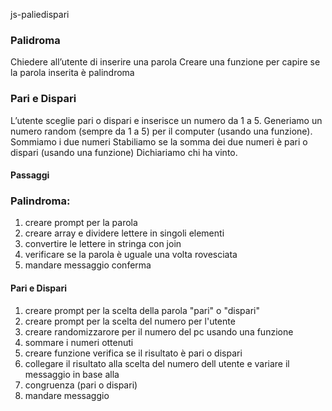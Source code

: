 js-paliedispari

### Palidroma
Chiedere all’utente di inserire una parola
Creare una funzione per capire se la parola inserita è palindroma

### Pari e Dispari
L’utente sceglie pari o dispari e inserisce un numero da 1 a 5.
Generiamo un numero random (sempre da 1 a 5) per il computer (usando una funzione).
Sommiamo i due numeri
Stabiliamo se la somma dei due numeri è pari o dispari (usando una funzione)
Dichiariamo chi ha vinto.


#### Passaggi

### Palindroma: 

1. creare prompt per la parola
2. creare array e dividere lettere in singoli elementi
3. convertire le lettere in stringa con join
4. verificare se la parola è uguale una volta rovesciata
5. mandare messaggio conferma 


#### Pari e Dispari

1. creare prompt per la scelta della parola "pari" o "dispari"
2. creare prompt per la scelta del numero per l'utente
3. creare randomizzarore per il numero del pc usando una funzione
4. sommare i numeri ottenuti
5. creare funzione verifica se il risultato è pari o dispari
6. collegare il risultato alla scelta del numero dell utente e variare il messaggio in base alla
7. congruenza (pari o dispari)
8. mandare messaggio
